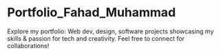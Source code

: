 # Portfolio_Fahad_Muhammad
Explore my portfolio: Web dev, design, software projects showcasing my skills & passion for tech and creativity. Feel free to connect for collaborations!
